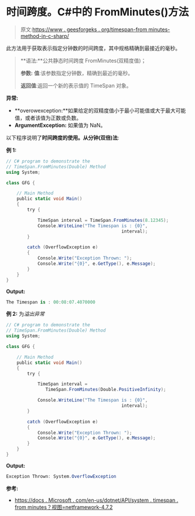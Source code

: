 # 时间跨度。C#中的 FromMinutes()方法

> 原文:[https://www . geesforgeks . org/timespan-from minutes-method-in-c-sharp/](https://www.geeksforgeeks.org/timespan-fromminutes-method-in-c-sharp/)

此方法用于获取表示指定分钟数的时间跨度，其中规格精确到最接近的毫秒。

> **语法:**公共静态时间跨度 FromMinutes(双精度值)；
> 
> **参数:**
> **值**:该参数指定分钟数，精确到最近的毫秒。
> 
> **返回值**:返回一个新的表示值的 TimeSpan 对象。

**异常:**

*   **overowexception:**如果给定的双精度值小于最小可能值或大于最大可能值，或者该值为正数或负数。
*   **ArgumentException:** 如果值为 NaN。

以下程序说明了**时间跨度的使用。从分钟(双倍)法**:

**例 1:**

```cs
// C# program to demonstrate the
// TimeSpan.FromMinutes(Double) Method
using System;

class GFG {

    // Main Method
    public static void Main()
    {
        try {

            TimeSpan interval = TimeSpan.FromMinutes(8.12345);
            Console.WriteLine("The Timespan is : {0}",
                                            interval);
        }

        catch (OverflowException e) 
        {
            Console.Write("Exception Thrown: ");
            Console.Write("{0}", e.GetType(), e.Message);
        }
    }
}
```

**Output:**

```cs
The Timespan is : 00:08:07.4070000

```

**例 2:** 为*溢出异常*

```cs
// C# program to demonstrate the
// TimeSpan.FromMinutes(Double) Method
using System;

class GFG {

    // Main Method
    public static void Main()
    {
        try {

            TimeSpan interval = 
               TimeSpan.FromMinutes(Double.PositiveInfinity);

            Console.WriteLine("The Timespan is : {0}",
                                            interval);
        }

        catch (OverflowException e) 
        {
            Console.Write("Exception Thrown: ");
            Console.Write("{0}", e.GetType(), e.Message);
        }
    }
}
```

**Output:**

```cs
Exception Thrown: System.OverflowException

```

**参考:**

*   [https://docs . Microsoft . com/en-us/dotnet/API/system . timespan . from minutes？视图=netframework-4.7.2](https://docs.microsoft.com/en-us/dotnet/api/system.timespan.fromminutes?view=netframework-4.7.2)